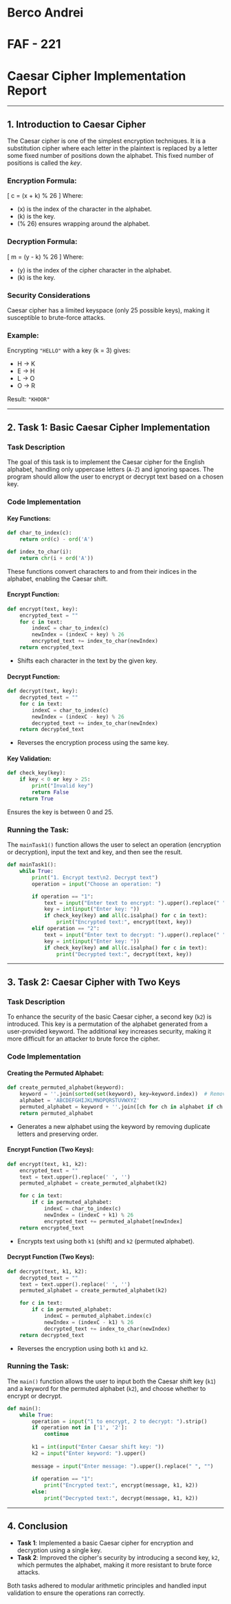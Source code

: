 # **Berco Andrei**  
# **FAF - 221**  

# **Caesar Cipher Implementation Report**

---

## **1. Introduction to Caesar Cipher**

The Caesar cipher is one of the simplest encryption techniques. It is a substitution cipher where each letter in the plaintext is replaced by a letter some fixed number of positions down the alphabet. This fixed number of positions is called the *key*.

### **Encryption Formula:**
\[
c = (x + k) \% 26
\]
Where:
- \(x\) is the index of the character in the alphabet.
- \(k\) is the key.
- \(\% 26\) ensures wrapping around the alphabet.

### **Decryption Formula:**
\[
m = (y - k) \% 26
\]
Where:
- \(y\) is the index of the cipher character in the alphabet.
- \(k\) is the key.

### **Security Considerations**  
Caesar cipher has a limited keyspace (only 25 possible keys), making it susceptible to brute-force attacks.

### **Example:**
Encrypting `"HELLO"` with a key \(k = 3\) gives:
- H → K
- E → H
- L → O
- O → R

Result: `"KHOOR"`

---

## **2. Task 1: Basic Caesar Cipher Implementation**

### **Task Description**  
The goal of this task is to implement the Caesar cipher for the English alphabet, handling only uppercase letters (`A-Z`) and ignoring spaces. The program should allow the user to encrypt or decrypt text based on a chosen key.

### **Code Implementation**

#### **Key Functions:**
```python
def char_to_index(c):
    return ord(c) - ord('A')

def index_to_char(i):
    return chr(i + ord('A'))
```
These functions convert characters to and from their indices in the alphabet, enabling the Caesar shift.

#### **Encrypt Function:**
```python
def encrypt(text, key):
    encrypted_text = ""
    for c in text:
        indexC = char_to_index(c)
        newIndex = (indexC + key) % 26
        encrypted_text += index_to_char(newIndex)
    return encrypted_text
```
- Shifts each character in the text by the given key.

#### **Decrypt Function:**
```python
def decrypt(text, key):
    decrypted_text = ""
    for c in text:
        indexC = char_to_index(c)
        newIndex = (indexC - key) % 26
        decrypted_text += index_to_char(newIndex)
    return decrypted_text
```
- Reverses the encryption process using the same key.

#### **Key Validation:**
```python
def check_key(key):
    if key < 0 or key > 25:
        print("Invalid key")
        return False
    return True
```
Ensures the key is between 0 and 25.

### **Running the Task:**
The `mainTask1()` function allows the user to select an operation (encryption or decryption), input the text and key, and then see the result.

```python
def mainTask1():
    while True:
        print("1. Encrypt text\n2. Decrypt text")
        operation = input("Choose an operation: ")

        if operation == "1":
            text = input("Enter text to encrypt: ").upper().replace(" ", "")
            key = int(input("Enter key: "))
            if check_key(key) and all(c.isalpha() for c in text):
                print("Encrypted text:", encrypt(text, key))
        elif operation == "2":
            text = input("Enter text to decrypt: ").upper().replace(" ", "")
            key = int(input("Enter key: "))
            if check_key(key) and all(c.isalpha() for c in text):
                print("Decrypted text:", decrypt(text, key))
```

---

## **3. Task 2: Caesar Cipher with Two Keys**

### **Task Description**  
To enhance the security of the basic Caesar cipher, a second key (`k2`) is introduced. This key is a permutation of the alphabet generated from a user-provided keyword. The additional key increases security, making it more difficult for an attacker to brute force the cipher.

### **Code Implementation**

#### **Creating the Permuted Alphabet:**
```python
def create_permuted_alphabet(keyword):
    keyword = ''.join(sorted(set(keyword), key=keyword.index))  # Remove duplicates
    alphabet = 'ABCDEFGHIJKLMNOPQRSTUVWXYZ'
    permuted_alphabet = keyword + ''.join([ch for ch in alphabet if ch not in keyword])
    return permuted_alphabet
```
- Generates a new alphabet using the keyword by removing duplicate letters and preserving order.

#### **Encrypt Function (Two Keys):**
```python
def encrypt(text, k1, k2):
    encrypted_text = ""
    text = text.upper().replace(' ', '')
    permuted_alphabet = create_permuted_alphabet(k2)

    for c in text:
        if c in permuted_alphabet:
            indexC = char_to_index(c)
            newIndex = (indexC + k1) % 26
            encrypted_text += permuted_alphabet[newIndex]
    return encrypted_text
```
- Encrypts text using both `k1` (shift) and `k2` (permuted alphabet).

#### **Decrypt Function (Two Keys):**
```python
def decrypt(text, k1, k2):
    decrypted_text = ""
    text = text.upper().replace(' ', '')
    permuted_alphabet = create_permuted_alphabet(k2)

    for c in text:
        if c in permuted_alphabet:
            indexC = permuted_alphabet.index(c)
            newIndex = (indexC - k1) % 26
            decrypted_text += index_to_char(newIndex)
    return decrypted_text
```
- Reverses the encryption using both `k1` and `k2`.

### **Running the Task:**
The `main()` function allows the user to input both the Caesar shift key (`k1`) and a keyword for the permuted alphabet (`k2`), and choose whether to encrypt or decrypt.

```python
def main():
    while True:
        operation = input("1 to encrypt, 2 to decrypt: ").strip()
        if operation not in ['1', '2']:
            continue
        
        k1 = int(input("Enter Caesar shift key: "))
        k2 = input("Enter keyword: ").upper()
        
        message = input("Enter message: ").upper().replace(" ", "")
        
        if operation == "1":
            print("Encrypted text:", encrypt(message, k1, k2))
        else:
            print("Decrypted text:", decrypt(message, k1, k2))
```

---

## **4. Conclusion**

- **Task 1**: Implemented a basic Caesar cipher for encryption and decryption using a single key.
- **Task 2**: Improved the cipher's security by introducing a second key, `k2`, which permutes the alphabet, making it more resistant to brute force attacks.  

Both tasks adhered to modular arithmetic principles and handled input validation to ensure the operations ran correctly.
